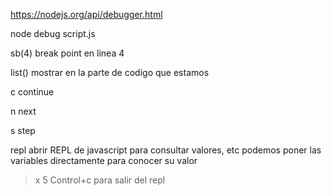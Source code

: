 https://nodejs.org/api/debugger.html

node debug script.js

sb(4)
  break point en linea 4

list()
  mostrar en la parte de codigo que estamos

c
  continue

n
  next

s
  step

repl
  abrir REPL de javascript para consultar valores, etc
  podemos poner las variables directamente para conocer su valor
  > x
  5
  Control+c para salir del repl
